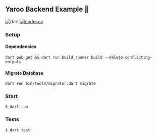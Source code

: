 ## Yaroo Backend Example 🚀

![dart](https://github.com/codekeyz/yaroo-example/actions/workflows/test.yml/badge.svg) [![codecov](https://codecov.io/gh/codekeyz/yaroo-example/graph/badge.svg?token=Q3YPK3LRLR)](https://codecov.io/gh/codekeyz/yaroo-example)

### Setup

#### Dependencies

```shell
dart pub get && dart run build_runner build --delete-conflicting-outputs
```

#### Migrate Database

```shell
dart run bin/tools/migrator.dart migrate
```

### Start

```shell
$ dart run
```

### Tests

```shell
$ dart test
```
